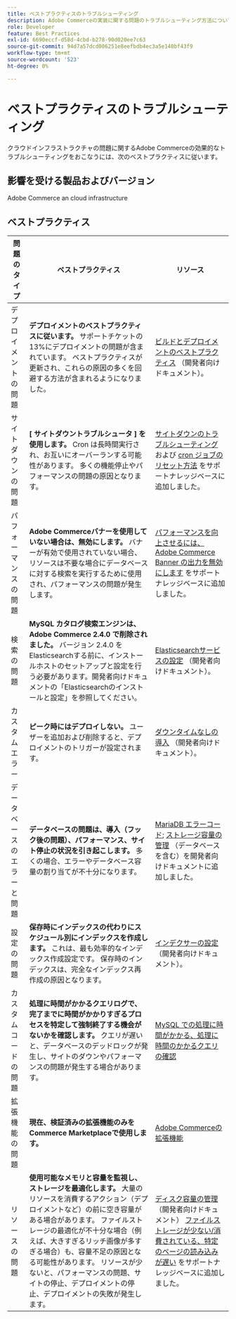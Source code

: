 ```yaml
---
title: ベストプラクティスのトラブルシューティング
description: Adobe Commerceの実装に関する問題のトラブルシューティング方法について説明します。
role: Developer
feature: Best Practices
exl-id: 6690eccf-d58d-4cbd-b278-90d020ee7c63
source-git-commit: 94d7a57dcd006251e8eefbdb4ec3a5e140bf43f9
workflow-type: tm+mt
source-wordcount: '523'
ht-degree: 0%

---
```


# ベストプラクティスのトラブルシューティング

クラウドインフラストラクチャの問題に関するAdobe Commerceの効果的なトラブルシューティングをおこなうには、次のベストプラクティスに従います。

## 影響を受ける製品およびバージョン

Adobe Commerce an cloud infrastructure

## ベストプラクティス

| 問題のタイプ | ベストプラクティス | リソース |
|----------------------------|----------------------------------------------------------------------------------------------------------------------------------------------------------------------------------------------------------------------------------------------------------------------------------------------------------------------------------------------------------------------------------------------------|-------------------------------------------------------------------------------------------------------------------------------------------------------------------------------------------------------------------------------------------------------------------------------------------------------------------------------------------------------------------------------------------------------|
| デプロイメントの問題 | **デプロイメントのベストプラクティスに従います。** サポートチケットの 13%にデプロイメントの問題が含まれています。 ベストプラクティスが更新され、これらの原因の多くを回避する方法が含まれるようになりました。 | [ビルドとデプロイメントのベストプラクティス](https://devdocs.magento.com/cloud/reference/discover-deploy.html#best-practices) （開発者向けドキュメント）。 |
| サイトダウンの問題 | **[ サイトダウントラブルシュータ ] を使用します。** Cron は長時間実行され、お互いにオーバーランする可能性があります。 多くの機能停止やパフォーマンスの問題の原因となります。 | [サイトダウンのトラブルシューティング](https://experienceleague.adobe.com/docs/commerce-knowledge-base/kb/troubleshooting/site-down-or-unresponsive/magento-site-down-troubleshooter.html?lang=en) および [cron ジョブのリセット方法](https://experienceleague.adobe.com/docs/commerce-knowledge-base/kb/troubleshooting/miscellaneous/cron-job-is-stuck-in-running-status.html?lang=en) をサポートナレッジベースに追加しました。 |
| パフォーマンスの問題 | **Adobe Commerceバナーを使用していない場合は、無効にします。** バナーが有効で使用されていない場合、リソースは不要な場合にデータベースに対する検索を実行するために使用され、パフォーマンスの問題が発生します。 | [パフォーマンスを向上させるには、Adobe Commerce Banner の出力を無効にします](https://experienceleague.adobe.com/docs/commerce-knowledge-base/kb/troubleshooting/miscellaneous/disable-magento-banner-output-to-improve-site-performance.html) をサポートナレッジベースに追加しました。 |
| 検索の問題 | **MySQL カタログ検索エンジンは、Adobe Commerce 2.4.0 で削除されました。** バージョン 2.4.0 をElasticsearchする前に、インストールホストのセットアップと設定を行う必要があります。開発者向けドキュメントの「Elasticsearchのインストールと設定」を参照してください。 | [Elasticsearchサービスの設定](https://devdocs.magento.com/cloud/project/services-elastic.html) （開発者向けドキュメント）。 |
| カスタムエラー | **ピーク時にはデプロイしない。** ユーザーを追加および削除すると、デプロイメントのトリガーが設定されます。 | [ダウンタイムなしの導入](https://devdocs.magento.com/cloud/deploy/reduce-downtime.html) （開発者向けドキュメント）。 |
| データベースのエラーと問題 | **データベースの問題は、導入（フック後の問題）、パフォーマンス、サイト停止の状況を引き起こします。** 多くの場合、エラーやデータベース容量の割り当てが不十分になります。 | [MariaDB エラーコード](https://mariadb.com/kb/en/library/mariadb-error-codes/#mariadb-specific-error-codes); [ストレージ容量の管理](https://devdocs.magento.com/cloud/project/manage-disk-space.html) （データベースを含む）を開発者向けドキュメントに追加しました。 |
| 設定の問題 | **保存時にインデックスの代わりにスケジュール別にインデックスを作成します。** これは、最も効率的なインデックス作成設定です。 保存時のインデックスは、完全なインデックス再作成の原因となります。 | [インデクサーの設定](../../../configuration/cli/manage-indexers.md#configure-indexers) （開発者向けドキュメント）。 |
| カスタムコードの問題 | **処理に時間がかかるクエリログで、完了までに時間がかかりすぎるプロセスを特定して強制終了する機会がないかを確認します。** クエリが遅いと、データベースのデッドロックが発生し、サイトのダウンやパフォーマンスの問題が発生する場合があります。 | [MySQL での処理に時間がかかる、処理に時間のかかるクエリの確認](https://experienceleague.adobe.com/docs/commerce-knowledge-base/kb/troubleshooting/database/checking-slow-queries-and-processes-mysql.html) |
| 拡張機能の問題 | **現在、検証済みの拡張機能のみをCommerce Marketplaceで使用します。** | [Adobe Commerceの拡張機能](https://marketplace.magento.com/extensions.html) |
| リソースの問題 | **使用可能なメモリと容量を監視し、ストレージを最適化します。** 大量のリソースを消費するアクション（デプロイメントなど）の前に空き容量がある場合があります。 ファイルストレージの最適化が不十分な場合（例えば、大きすぎるリッチ画像が多すぎる場合）も、容量不足の原因となる可能性があります。 リソースが少ないと、パフォーマンスの問題、サイトの停止、デプロイメントの停止、デプロイメントの失敗が発生します。 | [ディスク容量の管理](https://devdocs.magento.com/cloud/project/manage-disk-space.html) （開発者向けドキュメント） [ファイルストレージが少ない/消費されている、特定のページの読み込みが遅い](https://experienceleague.adobe.com/docs/commerce-knowledge-base/kb/troubleshooting/miscellaneous/file-storage-low-specific-page-loads-are-slow.html?lang=en) をサポートナレッジベースに追加しました。 |
